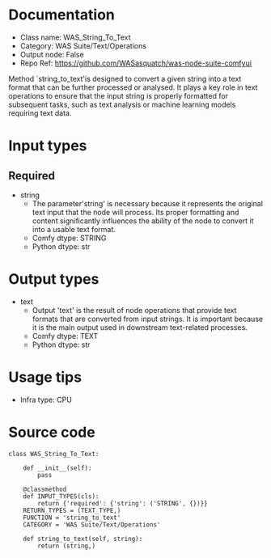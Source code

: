 # Documentation
- Class name: WAS_String_To_Text
- Category: WAS Suite/Text/Operations
- Output node: False
- Repo Ref: https://github.com/WASasquatch/was-node-suite-comfyui

Method `string_to_text'is designed to convert a given string into a text format that can be further processed or analysed. It plays a key role in text operations to ensure that the input string is properly formatted for subsequent tasks, such as text analysis or machine learning models requiring text data.

# Input types
## Required
- string
    - The parameter'string' is necessary because it represents the original text input that the node will process. Its proper formatting and content significantly influences the ability of the node to convert it into a usable text format.
    - Comfy dtype: STRING
    - Python dtype: str

# Output types
- text
    - Output 'text' is the result of node operations that provide text formats that are converted from input strings. It is important because it is the main output used in downstream text-related processes.
    - Comfy dtype: TEXT
    - Python dtype: str

# Usage tips
- Infra type: CPU

# Source code
```
class WAS_String_To_Text:

    def __init__(self):
        pass

    @classmethod
    def INPUT_TYPES(cls):
        return {'required': {'string': ('STRING', {})}}
    RETURN_TYPES = (TEXT_TYPE,)
    FUNCTION = 'string_to_text'
    CATEGORY = 'WAS Suite/Text/Operations'

    def string_to_text(self, string):
        return (string,)
```